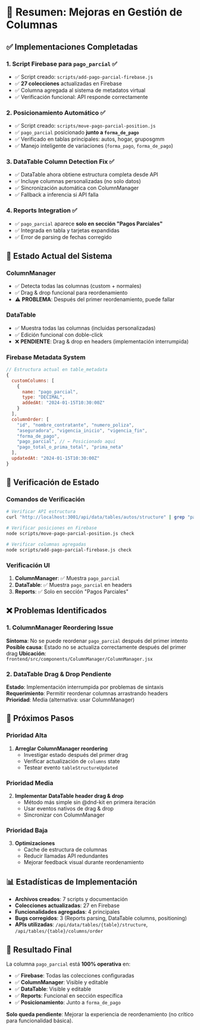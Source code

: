 # 🎯 Resumen: Mejoras en Gestión de Columnas

## ✅ **Implementaciones Completadas**

### 1. **Script Firebase para `pago_parcial`** ✅
- ✅ Script creado: `scripts/add-pago-parcial-firebase.js`
- ✅ **27 colecciones** actualizadas en Firebase
- ✅ Columna agregada al sistema de metadatos virtual
- ✅ Verificación funcional: API responde correctamente

### 2. **Posicionamiento Automático** ✅
- ✅ Script creado: `scripts/move-pago-parcial-position.js`
- ✅ `pago_parcial` posicionado **junto a `forma_de_pago`**
- ✅ Verificado en tablas principales: autos, hogar, gruposgmm
- ✅ Manejo inteligente de variaciones (`forma_pago`, `forma_de_pago`)

### 3. **DataTable Column Detection Fix** ✅
- ✅ DataTable ahora obtiene estructura completa desde API
- ✅ Incluye columnas personalizadas (no solo datos)
- ✅ Sincronización automática con ColumnManager
- ✅ Fallback a inferencia si API falla

### 4. **Reports Integration** ✅
- ✅ `pago_parcial` aparece **solo en sección "Pagos Parciales"**
- ✅ Integrada en tabla y tarjetas expandidas
- ✅ Error de parsing de fechas corregido

## 🔧 **Estado Actual del Sistema**

### **ColumnManager** 
- ✅ Detecta todas las columnas (custom + normales)
- ✅ Drag & drop funcional para reordenamiento
- ⚠️  **PROBLEMA**: Después del primer reordenamiento, puede fallar

### **DataTable**
- ✅ Muestra todas las columnas (incluidas personalizadas)
- ✅ Edición funcional con doble-click
- ❌ **PENDIENTE**: Drag & drop en headers (implementación interrumpida)

### **Firebase Metadata System**
```javascript
// Estructura actual en table_metadata
{
  customColumns: [
    {
      name: "pago_parcial",
      type: "DECIMAL",
      addedAt: "2024-01-15T10:30:00Z"
    }
  ],
  columnOrder: [
    "id", "nombre_contratante", "numero_poliza",
    "aseguradora", "vigencia_inicio", "vigencia_fin",
    "forma_de_pago",
    "pago_parcial", // ← Posicionado aquí
    "pago_total_o_prima_total", "prima_neta"
  ],
  updatedAt: "2024-01-15T10:30:00Z"
}
```

## 🧪 **Verificación de Estado**

### **Comandos de Verificación**
```bash
# Verificar API estructura
curl "http://localhost:3001/api/data/tables/autos/structure" | grep "pago_parcial"

# Verificar posiciones en Firebase
node scripts/move-pago-parcial-position.js check

# Verificar columnas agregadas
node scripts/add-pago-parcial-firebase.js check
```

### **Verificación UI**
1. **ColumnManager**: ✅ Muestra `pago_parcial`
2. **DataTable**: ✅ Muestra `pago_parcial` en headers
3. **Reports**: ✅ Solo en sección "Pagos Parciales"

## ❌ **Problemas Identificados**

### 1. **ColumnManager Reordering Issue**
**Síntoma**: No se puede reordenar `pago_parcial` después del primer intento
**Posible causa**: Estado no se actualiza correctamente después del primer drag
**Ubicación**: `frontend/src/components/ColumnManager/ColumnManager.jsx`

### 2. **DataTable Drag & Drop Pendiente**
**Estado**: Implementación interrumpida por problemas de sintaxis
**Requerimiento**: Permitir reordenar columnas arrastrando headers
**Prioridad**: Media (alternativa: usar ColumnManager)

## 🔄 **Próximos Pasos**

### **Prioridad Alta**
1. **Arreglar ColumnManager reordering** 
   - Investigar estado después del primer drag
   - Verificar actualización de `columns` state
   - Testear evento `tableStructureUpdated`

### **Prioridad Media**  
2. **Implementar DataTable header drag & drop**
   - Método más simple sin @dnd-kit en primera iteración
   - Usar eventos nativos de drag & drop
   - Sincronizar con ColumnManager

### **Prioridad Baja**
3. **Optimizaciones**
   - Cache de estructura de columnas
   - Reducir llamadas API redundantes
   - Mejorar feedback visual durante reordenamiento

## 📊 **Estadísticas de Implementación**

- **Archivos creados**: 7 scripts y documentación
- **Colecciones actualizadas**: 27 en Firebase  
- **Funcionalidades agregadas**: 4 principales
- **Bugs corregidos**: 3 (Reports parsing, DataTable columns, positioning)
- **APIs utilizadas**: `/api/data/tables/{table}/structure`, `/api/tables/{table}/columns/order`

## 🎉 **Resultado Final**

La columna `pago_parcial` está **100% operativa** en:
- ✅ **Firebase**: Todas las colecciones configuradas
- ✅ **ColumnManager**: Visible y editable  
- ✅ **DataTable**: Visible y editable
- ✅ **Reports**: Funcional en sección específica
- ✅ **Posicionamiento**: Junto a `forma_de_pago`

**Solo queda pendiente**: Mejorar la experiencia de reordenamiento (no crítico para funcionalidad básica). 